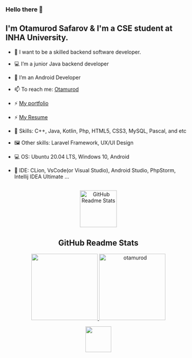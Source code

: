 ### Hello there 👋   
         
## I'm Otamurod Safarov & I'm a CSE student at INHA University.
- 👦 I want to be a skilled backend software developer. 

- 💻 I’m a junior Java backend developer
- 🔭 I’m an Android Developer
- 📫 To reach me: [Otamurod](https://otamurod.github.io) 
- ⚡ [My portfolio](https://otamurods-devpage.jimdosite.com/)
-  ⚡ [My Resume](https://github.com/otamurod/resume)
- 🧩 Skills: C++, Java, Kotlin, Php, HTML5, CSS3, MySQL, Pascal, and etc
- 🖼 Other skills: Laravel Framework, UX/UI Design
- 💻 OS: Ubuntu 20.04 LTS, Windows 10, Android
- 🔧 IDE: CLion, VsCode(or Visual Studio), Android Studio, PhpStorm, Intellij IDEA Ultimate ...


##

<p align="center">
 <img width="100px" src="https://res.cloudinary.com/anuraghazra/image/upload/v1594908242/logo_ccswme.svg" align="center" alt="GitHub Readme Stats" />
 <h2 align="center">GitHub Readme Stats</h2>

<p align="center">
   <a href="https://github.com/otamurod">
    <img height="180em" src="https://github-readme-stats-eight-theta.vercel.app/api?username=otamurod&show_icons=true&theme=tokyonight&count_private=true"/>
    <img height="180em" src="https://github-readme-stats.vercel.app/api/top-langs/?username=otamurod&show_icons=true&theme=tokyonight&layout=compact" alt="otamurod" />
  </a>
</p>

<p align="center">
  <img height="70em" src="http://cdn.onlinewebfonts.com/svg/img_529337.png"
</p>
